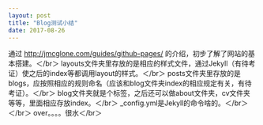 ```yaml
---
layout: post
title: "Blog测试小结"
date: 2017-08-26
---
```


通过 http://jmcglone.com/guides/github-pages/ 的介绍，初步了解了网站的基本搭建。＜/br＞
layouts文件夹里存放的是相应的样式文件，通过Jekyll（有待考证）使之后的index等都调用layout的样式。＜/br＞
posts文件夹里存放的是blogs，应按照相应的规则命名（应该和blog文件夹index的相应规定有关，有待考证）。＜/br＞
blog文件夹就是个标签，之后还可以做about文件夹，cv文件夹等等，里面相应存放index。＜/br＞
_config.yml是Jekyll的命令啥的。＜/br＞
＜/br＞
over。。。。很水＜/br＞
